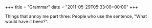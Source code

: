 +++
title = "Grammar"
date = "2011-05-29T05:33:00+00:00"
+++

Things that annoy me part three: People who use the sentence, "What would have it been?".
			